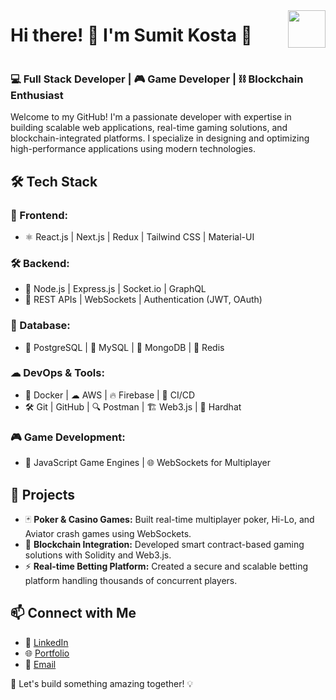 <div style="display: flex; align-items: center; justify-content: space-between;">

<h1>Hi there! 👋 I'm Sumit Kosta 🚀</h1>
<p aign="left">
  <img src="https://camo.githubusercontent.com/31ad84ae590e2cc6dec805b18c8d8a5880e36625351dfa4dc87c88b83d5dbb94/68747470733a2f2f6d656469612e67697068792e636f6d2f6d656469612f65485178684e56746c504d75444d714c46662f67697068792e676966" width="60" height="60"/>
</p>

</div>

<h3>💻 Full Stack Developer | 🎮 Game Developer | ⛓ Blockchain Enthusiast</h3>

<p>Welcome to my GitHub! I'm a passionate developer with expertise in building scalable web applications, real-time gaming solutions, and blockchain-integrated platforms. I specialize in designing and optimizing high-performance applications using modern technologies.</p>

<h2>🛠 Tech Stack</h2>

<h3>🎨 Frontend:</h3>
<ul>
<li>⚛ React.js | Next.js | Redux | Tailwind CSS | Material-UI</li>
</ul>

<h3>🛠 Backend:</h3>
<ul>
<li>🚀 Node.js | Express.js | Socket.io | GraphQL</li>
<li>🔐 REST APIs | WebSockets | Authentication (JWT, OAuth)</li>
</ul>

<h3>💾 Database:</h3>
<ul>
<li>🐘 PostgreSQL | 🐬 MySQL | 🍃 MongoDB | 🚀 Redis</li>
</ul>

<h3>☁ DevOps & Tools:</h3>
<ul>
<li>🐳 Docker | ☁ AWS | 🔥 Firebase | 🔄 CI/CD</li>
<li>🛠 Git | GitHub | 🔍 Postman | 🏗 Web3.js | 🎯 Hardhat</li>
</ul>

<h3>🎮 Game Development:</h3>
<ul>
<li>🎲 JavaScript Game Engines | 🌐 WebSockets for Multiplayer</li>
</ul>

<h2>🚀 Projects</h2>
<ul>
<li>🃏 <b>Poker & Casino Games:</b> Built real-time multiplayer poker, Hi-Lo, and Aviator crash games using WebSockets.</li>
<li>🔗 <b>Blockchain Integration:</b> Developed smart contract-based gaming solutions with Solidity and Web3.js.</li>
<li>⚡ <b>Real-time Betting Platform:</b> Created a secure and scalable betting platform handling thousands of concurrent players.</li>
</ul>

<h2>📫 Connect with Me</h2>
<ul>
<li>💼 <a href="https://www.linkedin.com/in/sumitkosta-reactjs/">LinkedIn</a></li>
<li>🌐 <a href="https://sumitkosta.netlify.app/">Portfolio</a></li>
<li>📧 <a href="mailto:sumitkosta07@gmail.com">Email</a></li>
</ul>

<p>🚀 Let's build something amazing together! 💡</p>
